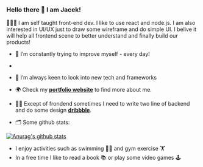 ### Hello there 👋 I am Jacek!

👨🏻‍💻   I am self taught front-end dev. I like to use react and node.js. I am also interested in UI/UX just to draw some wireframe and do simple UI. I belive it will help all frontend scene to better understand and finally build our products!

- 🔭   I’m constantly trying to improve myself - every day!
- 
- 🌱   I’m always keen to look into new tech and frameworks

- 🌍   Check my **[portfolio website](https://www.jacekwitucki.com)** to find more about me.

- ✍🏻   Except of frondend sometimes I need to write two line of backend and do some design **[dribbble](https://dribbble.com/iamjacek)**.

- 🗂   Some github stats:

[![Anurag's github stats](https://github-readme-stats.vercel.app/api?username=iamjacek)](https://github.com/anuraghazra/github-readme-stats)

- I enjoy activities such as swimming 🏊‍♂️ and gym exercise 🏋 
- In a free time I like to read a book 📚 or play some video games 🕹
